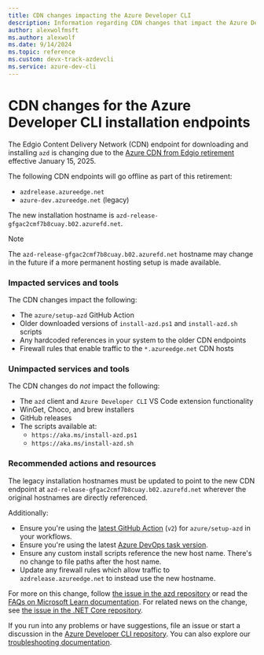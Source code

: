 ```yaml
---
title: CDN changes impacting the Azure Developer CLI
description: Information regarding CDN changes that impact the Azure Developer CLI
author: alexwolfmsft
ms.author: alexwolf
ms.date: 9/14/2024
ms.topic: reference
ms.custom: devx-track-azdevcli
ms.service: azure-dev-cli
---
```


# CDN changes for the Azure Developer CLI installation endpoints

The Edgio Content Delivery Network (CDN) endpoint for downloading and installing `azd` is changing due to the [Azure CDN from Edgio retirement](/azure/cdn/edgio-retirement-faq) effective January 15, 2025.

The following CDN endpoints will go offline as part of this retirement:

- `azdrelease.azureedge.net`
- `azure-dev.azureedge.net` (legacy)

The new installation hostname is `azd-release-gfgac2cmf7b8cuay.b02.azurefd.net`.

> [!NOTE]
> The `azd-release-gfgac2cmf7b8cuay.b02.azurefd.net` hostname may change in the future if a more permanent hosting setup is made available.

### Impacted services and tools

The CDN changes impact the following:

- The `azure/setup-azd` GitHub Action
- Older downloaded versions of `install-azd.ps1` and `install-azd.sh` scripts
- Any hardcoded references in your system to the older CDN endpoints
- Firewall rules that enable traffic to the `*.azureedge.net` CDN hosts

### Unimpacted services and tools

The CDN changes do *not* impact the following:

- The `azd` client and `Azure Developer CLI` VS Code extension functionality
- WinGet, Choco, and brew installers
- GitHub releases
- The scripts available at:
  - `https://aka.ms/install-azd.ps1`
  - `https://aka.ms/install-azd.sh`

### Recommended actions and resources

The legacy installation hostnames must be updated to point to the new CDN endpoint at `azd-release-gfgac2cmf7b8cuay.b02.azurefd.net` wherever the original hostnames are directly referenced.

Additionally:

- Ensure you're using the [latest GitHub Action](https://github.com/marketplace/actions/setup-azd) (`v2`) for `azure/setup-azd` in your workflows.
- Ensure you're using the latest [Azure DevOps task version](https://marketplace.visualstudio.com/items?itemName=ms-azuretools.azd).
- Ensure any custom install scripts reference the new host name. There's no change to file paths after the host name.
- Update any firewall rules which allow traffic to `azdrelease.azureedge.net` to instead use the new hostname.

For more on this change, follow [the issue in the azd repository](https://github.com/Azure/azure-dev/issues/4661) or read the [FAQs on Microsoft Learn documentation](/azure/cdn/edgio-retirement-faq). For related news on the change, see [the issue in the .NET Core repository](https://github.com/dotnet/core/issues/9671).

If you run into any problems or have suggestions, file an issue or start a discussion in the [Azure Developer CLI repository](https://github.com/Azure/azure-dev). You can also explore our [troubleshooting documentation](https://aka.ms/azd-troubleshoot).